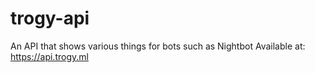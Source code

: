 # trogy-api
An API that shows various things for bots such as Nightbot
Available at: https://api.trogy.ml
